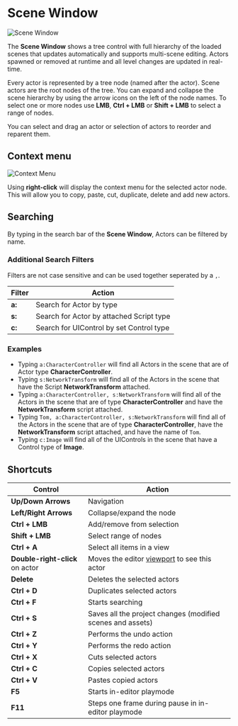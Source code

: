 # Scene Window

![Scene Window](media/scene.jpg)

The **Scene Window** shows a tree control with full hierarchy of the loaded scenes that updates automatically and supports multi-scene editing. 
Actors spawned or removed at runtime and all level changes are updated in real-time.

Every actor is represented by a tree node (named after the actor).
Scene actors are the root nodes of the tree.
You can expand and collapse the scene hierarchy by using the arrow icons on the left of the node names.
To select one or more nodes use **LMB**, **Ctrl + LMB** or **Shift + LMB** to select a range of nodes.

You can select and drag an actor or selection of actors to reorder and reparent them.

## Context menu

![Context Menu](media/scene-context-menu.jpg)

Using **right-click** will display the context menu for the selected actor node. 
This will allow you to copy, paste, cut, duplicate, delete and add new actors.

## Searching

By typing in the search bar of the **Scene Window**, Actors can be filtered by name.

### Additional Search Filters

Filters are not case sensitive and can be used together seperated by a `,`.

| Filter | Action |
|-------|-------|
| **a:** | Search for Actor by type |
| **s:** | Search for Actor by attached Script type |
| **c:** | Search for UIControl by set Control type |

### Examples

- Typing `a:CharacterController` will find all Actors in the scene that are of Actor type **CharacterController**.
- Typing `s:NetworkTransform` will find all of the Actors in the scene that have the Script **NetworkTransform** attached.
- Typing `a:CharacterController, s:NetworkTransform` will find all of the Actors in the scene that are of type **CharacterController** and have the **NetworkTransform** script attached.
- Typing `Tom, a:CharacterController, s:NetworkTransform` will find all of the Actors in the scene that are of type **CharacterController**, have the **NetworkTransform** script attached, and have the name of `Tom`.
- Typing `c:Image` will find all of the UIControls in the scene that have a Control type of **Image**.

## Shortcuts

| Control | Action |
|--------|--------|
| **Up/Down Arrows** | Navigation |
| **Left/Right Arrows** | Collapse/expand the node |
| **Ctrl + LMB** | Add/remove from selection |
| **Shift + LMB** | Select range of nodes |
| **Ctrl + A** | Select all items in a view |
| **Double-right-click** on actor | Moves the editor [viewport](viewport.md) to see this actor |
| **Delete** | Deletes the selected actors |
| **Ctrl + D** | Duplicates selected actors |
| **Ctrl + F** | Starts searching |
| **Ctrl + S** | Saves all the project changes (modified scenes and assets) |
| **Ctrl + Z** | Performs the undo action |
| **Ctrl + Y** | Performs the redo action |
| **Ctrl + X** | Cuts selected actors |
| **Ctrl + C** | Copies selected actors |
| **Ctrl + V** | Pastes copied actors |
| **F5** | Starts in-editor playmode |
| **F11** | Steps one frame during pause in in-editor playmode |
